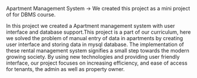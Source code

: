 Apartment Management System
-> We created this project as a mini project of for DBMS course.

In this project we created a Apartment management system with user interface and database support.This project is a part of our curriculum, here we solved the problem of manual entry of data in apartments by creating user interface and storing data in mysql database.
The implementation of these rental management system signifies a small step towards the modern growing society. By using new technologies and providing user friendly interface, our project focuses on increasing efficiency, and ease of access for tenants, the admin as well as property owner.
